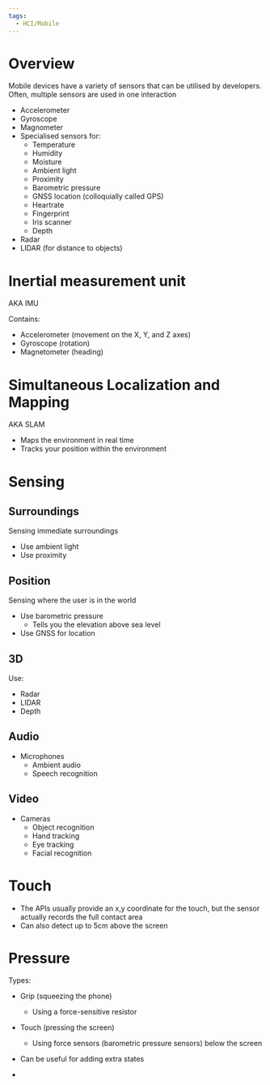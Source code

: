```yaml
---
tags:
  - HCI/Mobile
---
```

# Overview
Mobile devices have a variety of sensors that can be utilised by developers. Often, multiple sensors are used in one interaction

- Accelerometer
- Gyroscope 
- Magnometer
- Specialised sensors for:
	- Temperature
	- Humidity
	- Moisture
	- Ambient light
	- Proximity
	- Barometric pressure
	- GNSS location (colloquially called GPS)
	- Heartrate
	- Fingerprint
	- Iris scanner
	- Depth
- Radar
- LIDAR (for distance to objects)

# Inertial measurement unit
AKA IMU

Contains:
- Accelerometer (movement on the X, Y, and Z axes)
- Gyroscope (rotation)
- Magnetometer (heading)

# Simultaneous Localization and Mapping
AKA SLAM

- Maps the environment in real time
- Tracks your position within the environment

# Sensing
## Surroundings
Sensing immediate surroundings

- Use ambient light
- Use proximity

## Position
Sensing where the user is in the world

- Use barometric pressure
	- Tells you the elevation above sea level
- Use GNSS for location

## 3D
Use: 
- Radar
- LIDAR
- Depth

## Audio
- Microphones
	- Ambient audio
	- Speech recognition

## Video
- Cameras
	- Object recognition
	- Hand tracking
	- Eye tracking
	- Facial recognition

# Touch
- The APIs usually provide an x,y coordinate for the touch, but the sensor actually records the full contact area
- Can also detect up to 5cm above the screen

# Pressure
Types:
- Grip (squeezing the phone)
	- Using a force-sensitive resistor
- Touch (pressing the screen)
	- Using force sensors (barometric pressure sensors) below the screen

- Can be useful for adding extra states
- 